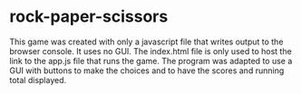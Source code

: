 # rock-paper-scissors
This game was created with only a javascript file that writes output to the browser console. It uses no GUI.
The index.html file is only used to host the link to the app.js file that runs the game.
The program was adapted to use a GUI with buttons to make the choices and to have the scores
and running total displayed.